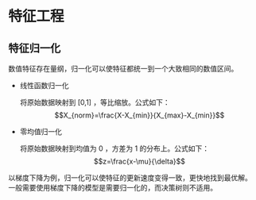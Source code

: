 # 特征工程

## 特征归一化

数值特征存在量纲，归一化可以使特征都统一到一个大致相同的数值区间。

- 线性函数归一化

   将原始数据映射到 [0,1] ，等比缩放。公式如下：
   $$X_{norm}=\frac{X-X_{min}}{X_{max}-X_{min}}$$

- 零均值归一化

   将原始数据映射到均值为 0 ，方差为 1 的分布上。公式如下：
   $$z=\frac{x-\mu}{\delta}$$

以梯度下降为例，归一化可以使特征的更新速度变得一致，更快地找到最优解。
一般需要使用梯度下降的模型是需要归一化的，而决策树则不适用。